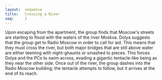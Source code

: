 ```yaml
---
layout:  sequence
title:   Crossing a River
seq:     2
---
```



Upon escaping from the apartment,
the group finds that Moscow's streets are starting to flood with the waters of the river Moskva.
Dolya suggests that the group get to Radio Moscow in order to call for aid.
This means that they must cross the river,
but both major bridges that are still above water are either teeming with night-ghaunts or smashed to pieces.
This forces Dolya and the PCs to swim across, evading a gigantic tentacle-like being as they near the other side.
Once out of the river, the group dashes into the Radio Moscow building; the tentacle attempts to follow,
but it arrives at the end of its reach.  



